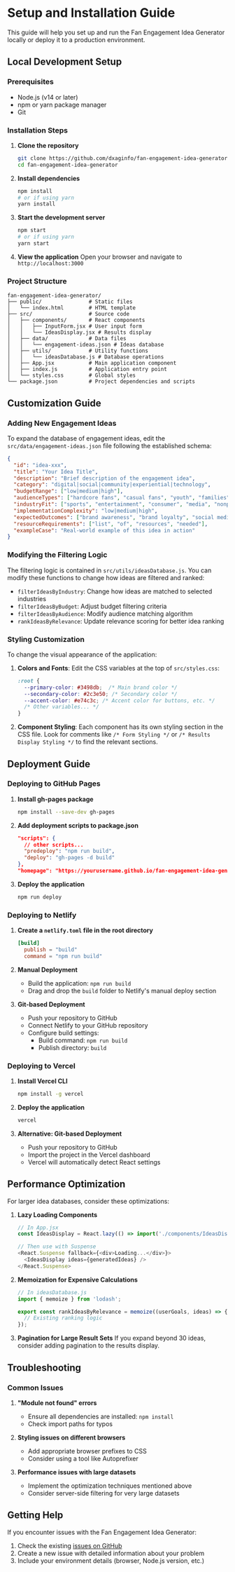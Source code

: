 # Setup and Installation Guide

This guide will help you set up and run the Fan Engagement Idea Generator locally or deploy it to a production environment.

## Local Development Setup

### Prerequisites
- Node.js (v14 or later)
- npm or yarn package manager
- Git

### Installation Steps

1. **Clone the repository**
   ```bash
   git clone https://github.com/dxaginfo/fan-engagement-idea-generator.git
   cd fan-engagement-idea-generator
   ```

2. **Install dependencies**
   ```bash
   npm install
   # or if using yarn
   yarn install
   ```

3. **Start the development server**
   ```bash
   npm start
   # or if using yarn
   yarn start
   ```

4. **View the application**
   Open your browser and navigate to `http://localhost:3000`

### Project Structure
```
fan-engagement-idea-generator/
├── public/               # Static files
│   └── index.html        # HTML template
├── src/                  # Source code
│   ├── components/       # React components
│   │   ├── InputForm.jsx # User input form
│   │   └── IdeasDisplay.jsx # Results display
│   ├── data/             # Data files
│   │   └── engagement-ideas.json # Ideas database
│   ├── utils/            # Utility functions
│   │   └── ideasDatabase.js # Database operations
│   ├── App.jsx           # Main application component
│   ├── index.js          # Application entry point
│   └── styles.css        # Global styles
└── package.json          # Project dependencies and scripts
```

## Customization Guide

### Adding New Engagement Ideas
To expand the database of engagement ideas, edit the `src/data/engagement-ideas.json` file following the established schema:

```json
{
  "id": "idea-xxx",
  "title": "Your Idea Title",
  "description": "Brief description of the engagement idea",
  "category": "digital|social|community|experiential|technology",
  "budgetRange": ["low|medium|high"],
  "audienceTypes": ["hardcore fans", "casual fans", "youth", "families", "professionals", "seniors"],
  "industryFit": ["sports", "entertainment", "consumer", "media", "nonprofit"],
  "implementationComplexity": "low|medium|high",
  "expectedOutcomes": ["brand awareness", "brand loyalty", "social media growth", "direct revenue", "data collection", "community building"],
  "resourceRequirements": ["list", "of", "resources", "needed"],
  "exampleCase": "Real-world example of this idea in action"
}
```

### Modifying the Filtering Logic
The filtering logic is contained in `src/utils/ideasDatabase.js`. You can modify these functions to change how ideas are filtered and ranked:

- `filterIdeasByIndustry`: Change how ideas are matched to selected industries
- `filterIdeasByBudget`: Adjust budget filtering criteria
- `filterIdeasByAudience`: Modify audience matching algorithm
- `rankIdeasByRelevance`: Update relevance scoring for better idea ranking

### Styling Customization
To change the visual appearance of the application:

1. **Colors and Fonts**: Edit the CSS variables at the top of `src/styles.css`:
   ```css
   :root {
     --primary-color: #3498db;  /* Main brand color */
     --secondary-color: #2c3e50; /* Secondary color */
     --accent-color: #e74c3c; /* Accent color for buttons, etc. */
     /* Other variables... */
   }
   ```

2. **Component Styling**: Each component has its own styling section in the CSS file. Look for comments like `/* Form Styling */` or `/* Results Display Styling */` to find the relevant sections.

## Deployment Guide

### Deploying to GitHub Pages

1. **Install gh-pages package**
   ```bash
   npm install --save-dev gh-pages
   ```

2. **Add deployment scripts to package.json**
   ```json
   "scripts": {
     // other scripts...
     "predeploy": "npm run build",
     "deploy": "gh-pages -d build"
   },
   "homepage": "https://yourusername.github.io/fan-engagement-idea-generator"
   ```

3. **Deploy the application**
   ```bash
   npm run deploy
   ```

### Deploying to Netlify

1. **Create a `netlify.toml` file in the root directory**
   ```toml
   [build]
     publish = "build"
     command = "npm run build"
   ```

2. **Manual Deployment**
   - Build the application: `npm run build`
   - Drag and drop the `build` folder to Netlify's manual deploy section

3. **Git-based Deployment**
   - Push your repository to GitHub
   - Connect Netlify to your GitHub repository
   - Configure build settings:
     - Build command: `npm run build`
     - Publish directory: `build`

### Deploying to Vercel

1. **Install Vercel CLI**
   ```bash
   npm install -g vercel
   ```

2. **Deploy the application**
   ```bash
   vercel
   ```

3. **Alternative: Git-based Deployment**
   - Push your repository to GitHub
   - Import the project in the Vercel dashboard
   - Vercel will automatically detect React settings

## Performance Optimization

For larger idea databases, consider these optimizations:

1. **Lazy Loading Components**
   ```javascript
   // In App.jsx
   const IdeasDisplay = React.lazy(() => import('./components/IdeasDisplay'));

   // Then use with Suspense
   <React.Suspense fallback={<div>Loading...</div>}>
     <IdeasDisplay ideas={generatedIdeas} />
   </React.Suspense>
   ```

2. **Memoization for Expensive Calculations**
   ```javascript
   // In ideasDatabase.js
   import { memoize } from 'lodash';

   export const rankIdeasByRelevance = memoize((userGoals, ideas) => {
     // Existing ranking logic
   });
   ```

3. **Pagination for Large Result Sets**
   If you expand beyond 30 ideas, consider adding pagination to the results display.

## Troubleshooting

### Common Issues

1. **"Module not found" errors**
   - Ensure all dependencies are installed: `npm install`
   - Check import paths for typos

2. **Styling issues on different browsers**
   - Add appropriate browser prefixes to CSS
   - Consider using a tool like Autoprefixer

3. **Performance issues with large datasets**
   - Implement the optimization techniques mentioned above
   - Consider server-side filtering for very large datasets

## Getting Help

If you encounter issues with the Fan Engagement Idea Generator:

1. Check the existing [issues on GitHub](https://github.com/dxaginfo/fan-engagement-idea-generator/issues)
2. Create a new issue with detailed information about your problem
3. Include your environment details (browser, Node.js version, etc.)